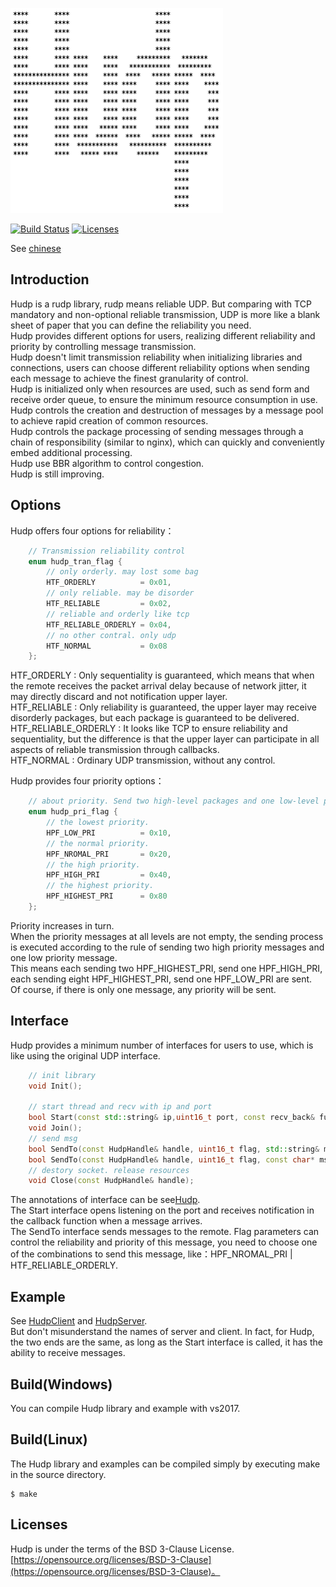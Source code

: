 <p align="left"><img width="340" src="./doc/image/logo.png" alt="cppnet logo"></p>

<p align="left">
    <a href="https://travis-ci.org/caozhiyi/Hudp"><img src="https://travis-ci.org/caozhiyi/Hudp.svg?branch=master" alt="Build Status"></a>
    <a href="https://opensource.org/licenses/BSD-3-Clause"><img src="https://img.shields.io/badge/license-bsd-orange.svg" alt="Licenses"></a>
</p> 

See [chinese](/README_cn.md) 
## Introduction

Hudp is a rudp library, rudp means reliable UDP. But comparing with TCP mandatory and non-optional reliable transmission, UDP is more like a blank sheet of paper that you can define the reliability you need.    
Hudp provides different options for users, realizing different reliability and priority by controlling message transmission.   
Hudp doesn't limit transmission reliability when initializing libraries and connections, users can choose different reliability options when sending each message to achieve the finest granularity of control.   
Hudp is initialized only when resources are used, such as  send form and receive order queue, to ensure the minimum resource consumption in use.   
Hudp controls the creation and destruction of messages by a message pool to achieve rapid creation of common resources.   
Hudp controls the package processing of sending messages through a chain of responsibility (similar to nginx), which can quickly and conveniently embed additional processing.   
Hudp use BBR algorithm to control congestion.   
Hudp is still improving.   

## Options
Hudp offers four options for reliability：
```cpp
    // Transmission reliability control
    enum hudp_tran_flag {
        // only orderly. may lost some bag
        HTF_ORDERLY          = 0x01,
        // only reliable. may be disorder
        HTF_RELIABLE         = 0x02,
        // reliable and orderly like tcp
        HTF_RELIABLE_ORDERLY = 0x04,
        // no other contral. only udp
        HTF_NORMAL           = 0x08
    };
```
HTF_ORDERLY : Only sequentiality is guaranteed, which means that when the remote receives the packet arrival delay because of network jitter, it may directly discard and not notification upper layer.   
HTF_RELIABLE : Only reliability is guaranteed, the upper layer may receive disorderly packages, but each package is guaranteed to be delivered.   
HTF_RELIABLE_ORDERLY : It looks like TCP to ensure reliability and sequentiality, but the difference is that the upper layer can participate in all aspects of reliable transmission through callbacks.   
HTF_NORMAL : Ordinary UDP transmission, without any control.   

Hudp provides four priority options： 
```cpp
    // about priority. Send two high-level packages and one low-level package when busy
    enum hudp_pri_flag {
        // the lowest priority.
        HPF_LOW_PRI          = 0x10,
        // the normal priority.
        HPF_NROMAL_PRI       = 0x20,
        // the high priority.
        HPF_HIGH_PRI         = 0x40,
        // the highest priority.
        HPF_HIGHEST_PRI      = 0x80
    };
```
Priority increases in turn.    
When the priority messages at all levels are not empty, the sending process is executed according to the rule of sending two high priority messages and one low priority message.    
This means each sending two HPF_HIGHEST_PRI, send one HPF_HIGH_PRI, each sending eight HPF_HIGHEST_PRI, send one HPF_LOW_PRI are sent.   
Of course, if there is only one message, any priority will be sent.

## Interface
Hudp provides a minimum number of interfaces for users to use, which is like using the original UDP interface.
```c++
    // init library
    void Init();
    
    // start thread and recv with ip and port
    bool Start(const std::string& ip,uint16_t port, const recv_back& func);
    void Join();
    // send msg
    bool SendTo(const HudpHandle& handle, uint16_t flag, std::string& msg);
    bool SendTo(const HudpHandle& handle, uint16_t flag, const char* msg, uint32_t len);
    // destory socket. release resources
    void Close(const HudpHandle& handle);
```
The annotations of interface can be see[Hudp](/include/Hudp.h).   
The Start interface opens listening on the port and receives notification in the callback function when a message arrives.   
The SendTo interface sends messages to the remote. Flag parameters can control the reliability and priority of this message, you need to choose one of the combinations to send this message, like：HPF_NROMAL_PRI | HTF_RELIABLE_ORDERLY.   

## Example

See [HudpClient](/test/example/HudpClient.cpp) and [HudpServer](/test/example/HudpServer.cpp).   
But don't misunderstand the names of server and client. In fact, for Hudp, the two ends are the same, as long as the Start interface is called, it has the ability to receive messages.   

## Build(Windows)

You can compile Hudp library and example with vs2017.

## Build(Linux)

The Hudp library and examples can be compiled simply by executing make in the source directory.
```
$ make
```

## Licenses

Hudp is under the terms of the BSD 3-Clause License. [https://opensource.org/licenses/BSD-3-Clause](https://opensource.org/licenses/BSD-3-Clause)。
